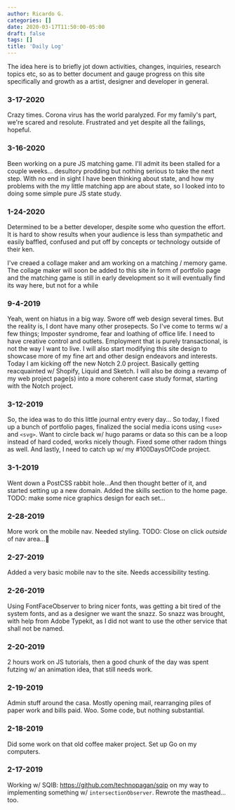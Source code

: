 ```yaml
---
author: Ricardo G.
categories: []
date: 2020-03-17T11:50:00-05:00
draft: false
tags: []
title: 'Daily Log'
---
```


The idea here is to briefly jot down activities, changes, inquiries, research topics etc, so as to better document and gauge progress on this site specifically and growth as a artist, designer and developer in general.

<!--more-->

### 3-17-2020

Crazy times. Corona virus has the world paralyzed. For my family's part, we're scared and resolute. Frustrated and yet despite all the failings, hopeful.

### 3-16-2020

Been working on a pure JS matching game. I'll admit its been stalled for a couple weeks... desultory prodding but nothing serious to take the next step. With no end in sight I have been thinking about state, and how my problems with the my little matching app are about state, so I looked into to doing some simple pure JS state study.

### 1-24-2020

Determined to be a better developer, despite some who question the effort. It is hard to show results when your audience is less than sympathetic and easily baffled, confused and put off by concepts or technology outside of their ken.

I've creaed a collage maker and am working on a matching / memory game. The collage maker will soon be added to this site in form of portfolio page and the matching game is still in early development so it will eventually find its way here, but not for a while

### 9-4-2019

Yeah, went on hiatus in a big way. Swore off web design several times. But the reality is, I dont have many other prosepects. So I've come to terms w/ a few things; Imposter syndrome, fear and loathing of office life. I need to have creative control and outlets. Employment that is purely transactional, is not the way I want to live. I will also start modifying this site design to showcase more of my fine art and other design endeavors and interests. Today I am kicking off the new Notch 2.0 project. Basically getting reacquainted w/ Shopify, Liquid and Sketch. I will also be doing a revamp of my web project page(s) into a more coherent case study format, starting with the Notch project.

### 3-12-2019

So, the idea was to do this little journal entry every day... So today, I fixed up a bunch of portfolio pages, finalized the social media icons using `<use>` and `<svg>`. Want to circle back w/ hugo params or data so this can be a loop instead of hard coded, works nicely though. Fixed some other radom things as well. And lastly, I need to catch up w/ my #100DaysOfCode project.

### 3-1-2019

Went down a PostCSS rabbit hole...And then thought better of it, and started setting up a new domain. Added the skills section to the home page. TODO: make some nice graphics design for each set...

### 2-28-2019

More work on the mobile nav. Needed styling. TODO: Close on click _outside_ of nav area...🤔

### 2-27-2019

Added a very basic mobile nav to the site. Needs accessibility testing.

### 2-26-2019

Using FontFaceObserver to bring nicer fonts, was getting a bit tired of the system fonts, and as a designer we want the snazz. So snazz was brought, with help from Adobe Typekit, as I did not want to use the other service that shall not be named.

### 2-20-2019

2 hours work on JS tutorials, then a good chunk of the day was spent futzing w/ an animation idea, that still needs work.

### 2-19-2019

Admin stuff around the casa. Mostly opening mail, rearranging piles of paper work and bills paid. Woo. Some code, but nothing substantial.

### 2-18-2019

Did some work on that old coffee maker project. Set up Go on my computers.

### 2-17-2019

Working w/ SQIB: https://github.com/technopagan/sqip on my way to implementing something w/ `intersectionObserver`.
Rewrote the masthead... too.
